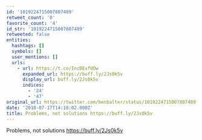 ```yaml
---
id: '1019224715007807489'
retweet_count: '0'
favorite_count: '4'
id_str: '1019224715007807489'
retweeted: false
entities:
  hashtags: []
  symbols: []
  user_mentions: []
  urls:
    - url: https://t.co/IncDExfUDw
      expanded_url: https://buff.ly/2Js0k5v
      display_url: buff.ly/2Js0k5v
      indices:
        - '24'
        - '47'
original_url: https://twitter.com/benbalter/status/1019224715007807489
date: '2018-07-17T14:18:02.000Z'
title: Problems, not solutions https://buff.ly/2Js0k5v
---
```


Problems, not solutions https://buff.ly/2Js0k5v